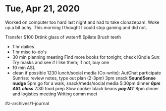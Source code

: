 # Tue, Apr 21, 2020
Worked on computer too hard last night and had to take clonazepam. Woke up a bit achy.
This morning I thought I could stop gaming and did not.

Transfer $100
Drtink glass of waterr!!
Epilate
Brush teeth
- 1 hr dailies
- 1 hr misc to-do's
- 30 min planning meeting
Find more books for tonight; check Kindle
Sun: Try masks and see if I like them; if not, buy one
- 10 min ASL
- clean if possible
1230 lunch/social media
(Co-write): AutChat participate
Sunrise: review notes, type out plan (2-3pm)
3pm snack **SoundSense nudge**
5pm go for a walk, snack/meds/social media
5:30pm dinner
***6pm ASL class***
7:30 food prep
Slow cooker black beans
***pay MT***
8pm dinner and logistics meeting
Writing comm meet


#z-archives/1-journal